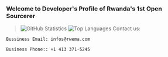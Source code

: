 ### Welcome to Developer's Profile of Rwanda's 1st Open Sourcerer
> ![GitHub Statistics](https://github-readme-stats.vercel.app/api?username=rwema3&theme=github_dark)
> ![Top Languages](https://github-readme-stats.vercel.app/api/top-langs/?username=rwema3&show_icons=true&theme=github_dark)
>Contact us:
```
Bussiness Email: infos@rwema.com
```
```
Business Phone:: +1 413 371-5245
```


